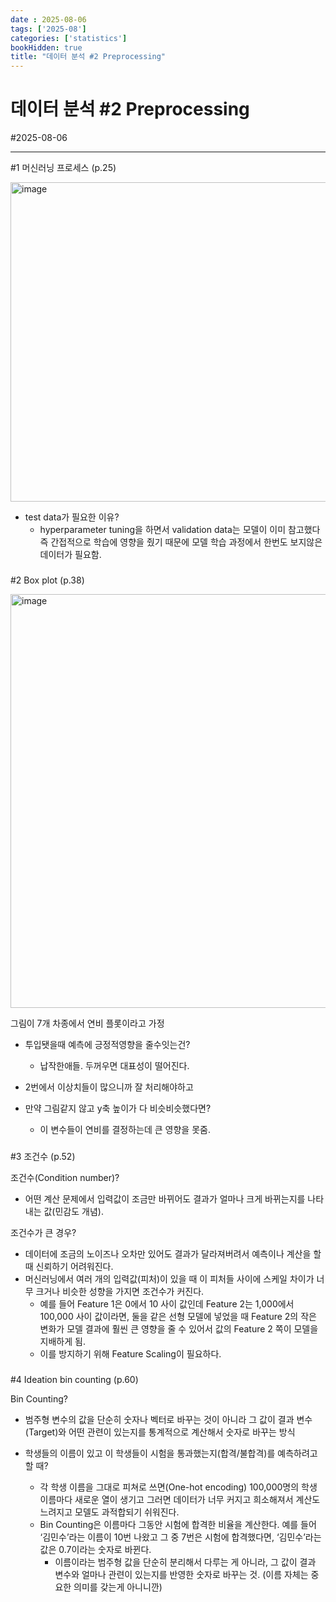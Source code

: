 ```yaml
---
date : 2025-08-06
tags: ['2025-08']
categories: ['statistics']
bookHidden: true
title: "데이터 분석 #2 Preprocessing"
---
```


# 데이터 분석 #2 Preprocessing

#2025-08-06

---

#1 머신러닝 프로세스 (p.25)

  <img width="999" height="511" alt="image" src="https://github.com/user-attachments/assets/80033421-9fe4-4651-8318-7b6151aa0533" />

- test data가 필요한 이유? 
  - hyperparameter tuning을 하면서 validation data는 모델이 이미 참고했다 즉 간접적으로 학습에 영향을 줬기 때문에 모델 학습 과정에서 한번도 보지않은 데이터가 필요함.

###

#2 Box plot (p.38)

<img width="1150" height="662" alt="image" src="https://github.com/user-attachments/assets/ffc57e8d-53a9-4623-a501-1180efdf0a32" />

그림이 7개 차종에서 연비 플롯이라고 가정

- 투입됏을때 예측에 긍정적영향을 줄수잇는건?
  - 납작한애들. 두꺼우면 대표성이 떨어진다. 

- 2번에서 이상치들이 많으니까 잘 처리해야하고
- 만약 그림같지 않고 y축 높이가 다 비슷비슷했다면?
  - 이 변수들이 연비를 결정하는데 큰 영향을 못줌. 

###

#3 조건수 (p.52)

조건수(Condition number)?
- 어떤 계산 문제에서 입력값이 조금만 바뀌어도 결과가 얼마나 크게 바뀌는지를 나타내는 값(민감도 개념). 

조건수가 큰 경우? 
- 데이터에 조금의 노이즈나 오차만 있어도 결과가 달라져버려서 예측이나 계산을 할 때 신뢰하기 어려워진다.
- 머신러닝에서 여러 개의 입력값(피처)이 있을 때 이 피처들 사이에 스케일 차이가 너무 크거나 비슷한 성향을 가지면 조건수가 커진다. 
  - 예를 들어 Feature 1은 0에서 10 사이 값인데 Feature 2는 1,000에서 100,000 사이 값이라면, 둘을 같은 선형 모델에 넣었을 때 Feature 2의 작은 변화가 모델 결과에 훨씬 큰 영향을 줄 수 있어서 값의 Feature 2 쪽이 모델을 지배하게 됨.
  - 이를 방지하기 위해 Feature Scaling이 필요하다.


###

#4 Ideation bin counting (p.60)

Bin Counting?
- 범주형 변수의 값을 단순히 숫자나 벡터로 바꾸는 것이 아니라 그 값이 결과 변수(Target)와 어떤 관련이 있는지를 통계적으로 계산해서 숫자로 바꾸는 방식 

- 학생들의 이름이 있고 이 학생들이 시험을 통과했는지(합격/불합격)를 예측하려고 할 때?
  - 각 학생 이름을 그대로 피쳐로 쓰면(One-hot encoding) 100,000명의 학생 이름마다 새로운 열이 생기고 그러면 데이터가 너무 커지고 희소해져서 계산도 느려지고 모델도 과적합되기 쉬워진다.
  - Bin Counting은 이름마다 그동안 시험에 합격한 비율을 계산한다. 예를 들어 ‘김민수’라는 이름이 10번 나왔고 그 중 7번은 시험에 합격했다면, ‘김민수’라는 값은 0.7이라는 숫자로 바뀐다. 
    - 이름이라는 범주형 값을 단순히 분리해서 다루는 게 아니라, 그 값이 결과 변수와 얼마나 관련이 있는지를 반영한 숫자로 바꾸는 것. (이름 자체는 중요한 의미를 갖는게 아니니깐)

#

